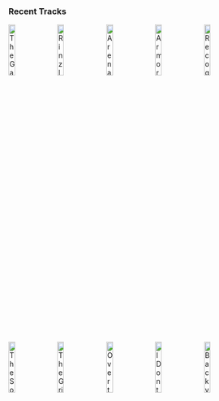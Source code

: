 ### Recent Tracks
[<img src='https://lastfm.freetls.fastly.net/i/u/300x300/598a910ff59e4fbca6a54307e5fee8fc.png' width='16%' height='16%' alt='The Game Has Changed'>](https://www.last.fm/music/daft%2bpunk/_/the%2bgame%2bhas%2bchanged)&nbsp;&nbsp;&nbsp;&nbsp;[<img src='https://lastfm.freetls.fastly.net/i/u/300x300/598a910ff59e4fbca6a54307e5fee8fc.png' width='16%' height='16%' alt='Rinzler'>](https://www.last.fm/music/daft%2bpunk/_/rinzler)&nbsp;&nbsp;&nbsp;&nbsp;[<img src='https://lastfm.freetls.fastly.net/i/u/300x300/598a910ff59e4fbca6a54307e5fee8fc.png' width='16%' height='16%' alt='Arena'>](https://www.last.fm/music/daft%2bpunk/_/arena)&nbsp;&nbsp;&nbsp;&nbsp;[<img src='https://lastfm.freetls.fastly.net/i/u/300x300/598a910ff59e4fbca6a54307e5fee8fc.png' width='16%' height='16%' alt='Armory'>](https://www.last.fm/music/daft%2bpunk/_/armory)&nbsp;&nbsp;&nbsp;&nbsp;[<img src='https://lastfm.freetls.fastly.net/i/u/300x300/598a910ff59e4fbca6a54307e5fee8fc.png' width='16%' height='16%' alt='Recognizer'>](https://www.last.fm/music/daft%2bpunk/_/recognizer)&nbsp;&nbsp;&nbsp;&nbsp;<br>[<img src='https://lastfm.freetls.fastly.net/i/u/300x300/598a910ff59e4fbca6a54307e5fee8fc.png' width='16%' height='16%' alt='The Son of Flynn'>](https://www.last.fm/music/daft%2bpunk/_/the%2bson%2bof%2bflynn)&nbsp;&nbsp;&nbsp;&nbsp;[<img src='https://lastfm.freetls.fastly.net/i/u/300x300/598a910ff59e4fbca6a54307e5fee8fc.png' width='16%' height='16%' alt='The Grid'>](https://www.last.fm/music/daft%2bpunk/_/the%2bgrid)&nbsp;&nbsp;&nbsp;&nbsp;[<img src='https://lastfm.freetls.fastly.net/i/u/300x300/598a910ff59e4fbca6a54307e5fee8fc.png' width='16%' height='16%' alt='Overture'>](https://www.last.fm/music/daft%2bpunk/_/overture)&nbsp;&nbsp;&nbsp;&nbsp;[<img src='https://lastfm.freetls.fastly.net/i/u/300x300/bbd6ef4c60cdf08b8790e4e61d883445.png' width='16%' height='16%' alt='I Dont Know Why'>](https://www.last.fm/music/notd/_/i%2bdon%2527t%2bknow%2bwhy)&nbsp;&nbsp;&nbsp;&nbsp;[<img src='https://lastfm.freetls.fastly.net/i/u/300x300/918280da353d71be4fca59f228998484.png' width='16%' height='16%' alt='Backyard Boy'>](https://www.last.fm/music/claire%2brosinkranz/_/backyard%2bboy)&nbsp;&nbsp;&nbsp;&nbsp;<br>